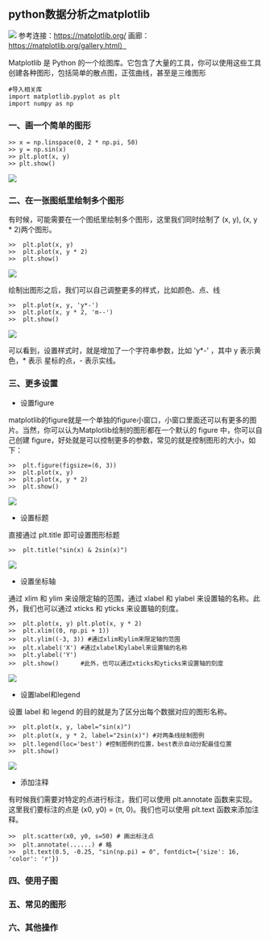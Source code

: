 ## python数据分析之matplotlib ##
![](https://i.imgur.com/PFe6cHr.png)
    参考连接：https://matplotlib.org/   画廊：https://matplotlib.org/gallery.html）
            

Matplotlib 是 Python 的一个绘图库。它包含了大量的工具，你可以使用这些工具创建各种图形，包括简单的散点图，正弦曲线，甚至是三维图形
    
    #导入相关库
    import matplotlib.pyplot as plt
    import numpy as np


### 一、画一个简单的图形 ###
	>> x = np.linspace(0, 2 * np.pi, 50)
	>> y = np.sin(x)
	>> plt.plot(x, y)
	>> plt.show()
	
![](https://i.imgur.com/AkBLK2X.png)


### 二、在一张图纸里绘制多个图形 ###
有时候，可能需要在一个图纸里绘制多个图形，这里我们同时绘制了 (x, y), (x, y * 2)两个图形。
	
    >>	plt.plot(x, y)
	>>	plt.plot(x, y * 2)
	>>	plt.show()

![](https://i.imgur.com/8YI0J7G.jpg)

绘制出图形之后，我们可以自己调整更多的样式，比如颜色、点、线

	>>	plt.plot(x, y, 'y*-')
	>>	plt.plot(x, y * 2, 'm--')
	>>	plt.show()

![](https://i.imgur.com/7NRHhtM.png)	

可以看到，设置样式时，就是增加了一个字符串参数，比如 'y*-' ，其中 y 表示黄色，* 表示 星标的点，- 表示实线。


### 三、更多设置 ###
- 设置figure
 
matplotlib的figure就是一个单独的figure小窗口，小窗口里面还可以有更多的图片。当然，你可以认为Matplotlib绘制的图形都在一个默认的 figure 中，你可以自己创建 figure，好处就是可以控制更多的参数，常见的就是控制图形的大小，如下：
    
    
    >>  plt.figure(figsize=(6, 3))
	>>  plt.plot(x, y)
	>>  plt.plot(x, y * 2)
	>>  plt.show()
![](https://i.imgur.com/SShnM5n.png)
	     
   
- 设置标题

直接通过 plt.title 即可设置图形标题
    
    >>  plt.title("sin(x) & 2sin(x)")

![](https://i.imgur.com/yQDqDyQ.jpg)


- 设置坐标轴

通过 xlim 和 ylim 来设限定轴的范围，通过 xlabel 和 ylabel 来设置轴的名称。此外，我们也可以通过 xticks 和 yticks 来设置轴的刻度。	

    >>  plt.plot(x, y) plt.plot(x, y * 2) 
	>>  plt.xlim((0, np.pi + 1)) 
	>>  plt.ylim((-3, 3)) #通过xlim和ylim来限定轴的范围 
	>>  plt.xlabel('X') #通过xlabel和ylabel来设置轴的名称 
	>>  plt.ylabel('Y') 
	>>  plt.show()      #此外，也可以通过xticks和yticks来设置轴的刻度

![](https://i.imgur.com/11cKMol.jpg)    


- 设置label和legend

设置 label 和 legend 的目的就是为了区分出每个数据对应的图形名称。
    
    >>  plt.plot(x, y, label="sin(x)")
	>>  plt.plot(x, y * 2, label="2sin(x)") #对两条线绘制图例
	>>  plt.legend(loc='best') #控制图例的位置，best表示自动分配最佳位置
	>>  plt.show()
 ![](https://i.imgur.com/lItaXlC.jpg)   


- 添加注释
    
有时候我们需要对特定的点进行标注，我们可以使用 plt.annotate 函数来实现。这里我们要标注的点是 (x0, y0) = (π, 0)。我们也可以使用 plt.text 函数来添加注释。     
   
    >>  plt.scatter(x0, y0, s=50) # 画出标注点 
    >>  plt.annotate(......) # 略 
    >>  plt.text(0.5, -0.25, "sin(np.pi) = 0", fontdict={'size': 16, 'color': 'r'})


### 四、使用子图 ###


### 五、常见的图形 ###



### 六、其他操作 ###
